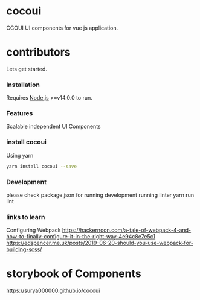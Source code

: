 
# cocoui
CCOUI
UI components for vue js application.

# contributors
Lets get started.

### Installation

Requires [Node.js](https://nodejs.org/) >=v14.0.0 to run.

### Features
Scalable independent UI Components

### install cocoui

Using yarn

```sh
yarn install cocoui --save
```

### Development
please check package.json for running development
running linter
yarn run lint


### links to learn
Configuring Webpack
https://hackernoon.com/a-tale-of-webpack-4-and-how-to-finally-configure-it-in-the-right-way-4e94c8e7e5c1
https://edspencer.me.uk/posts/2019-06-20-should-you-use-webpack-for-building-scss/


# storybook of Components
https://surya000000.github.io/cocoui
